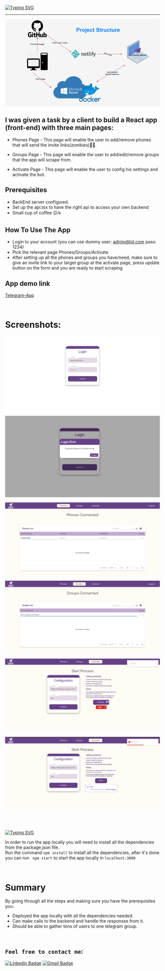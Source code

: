 [![Typing SVG](https://readme-typing-svg.demolab.com?font=Roboto&weight=900&size=40&duration=3000&pause=2000&color=A849FF&center=true&width=1000&height=90&lines=Telegram+Groups+Filler;React+App)](https://git.io/typing-svg)

<hr>

![plot](./screenshots/Screenshot0.png) 

## I was given a task by a client to build a React app (front-end) with three main pages:

-  Phones Page - This page will enable the user to add/remove phones that will send the invite links(zombies)🧟‍♂️.

-  Groups Page - This page will enable the user to add/edit/remove groups that the app will scrape from.

-  Activate Page - This page will enable the user to config his settings and activate the bot.



## Prerequisites
* BackEnd server configured.
* Set up the api.tsx to have the right api to access your own backend
* Small cup of coffee 😉☕

## How To Use The App

- Login to your account (you can use dummy user: admin@lol.com pass: 1234)
- Pick the relevant page Phones/Groups/Activate
- After setting up all the phones and groups you have/need, make sure to give an invite link to your target group at the activate page, press update button on the form and you are ready to start scraping

## App demo link 
[Telegram-App](https://telegram-scraper.netlify.app/)

<br>

# Screenshots:
![plot](./screenshots/Screenshot1.png) 

![plot](./screenshots/Screenshot2.png) 

![plot](./screenshots/Screenshot3.png) 

![plot](./screenshots/Screenshot4.png) 


![plot](./screenshots/Screenshot5.png) 

![plot](./screenshots/Screenshot6.png) 



<br>
<br>

[![Typing SVG](https://readme-typing-svg.demolab.com?font=Roboto&weight=900&size=24&duration=100&pause=2000&color=28FF2D&repeat=false&width=500&height=34&lines=Deployment)](https://git.io/typing-svg)

In order to run the app locally you will need to install all the dependencies from the package.json file.  
Run the command ``` npm install ``` to install all the dependencies, after it's done you can run ``` npm start``` to start the app locally in ```localhost:3000```


<br>


# Summary
By going through all the steps and making sure you have the prerequisites you:
- Deployed the app locally with all the dependencies needed.
- Can make calls to the backend and handle the responses from it.
- Should be able to gather tons of users to one telegram group.

<br>

## `Feel free to contact me`:


[![Linkedin Badge](https://img.shields.io/badge/-Elad%20Harel-blue?style=flat-square&logo=Linkedin&logoColor=white&link&=https://www.linkedin.com/in/elad-harel-06ab61183/)](https://www.linkedin.com/in/elad-harel-06ab61183/)
[![Gmail Badge](https://img.shields.io/badge/-Eladjmc88@gmail.com-c14438?style=flat-square&logo=Gmail&logoColor=white&link=mailto:Eladjmc88@gmail.com)](mailto:benben95939@gmail.com)
